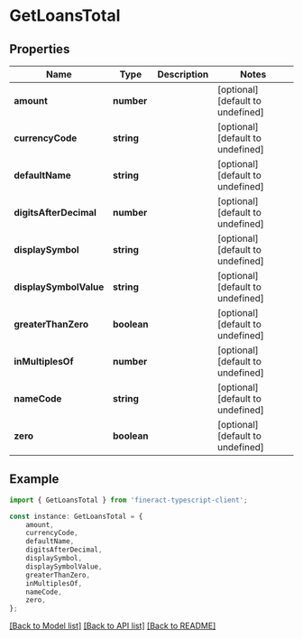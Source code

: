 # GetLoansTotal


## Properties

Name | Type | Description | Notes
------------ | ------------- | ------------- | -------------
**amount** | **number** |  | [optional] [default to undefined]
**currencyCode** | **string** |  | [optional] [default to undefined]
**defaultName** | **string** |  | [optional] [default to undefined]
**digitsAfterDecimal** | **number** |  | [optional] [default to undefined]
**displaySymbol** | **string** |  | [optional] [default to undefined]
**displaySymbolValue** | **string** |  | [optional] [default to undefined]
**greaterThanZero** | **boolean** |  | [optional] [default to undefined]
**inMultiplesOf** | **number** |  | [optional] [default to undefined]
**nameCode** | **string** |  | [optional] [default to undefined]
**zero** | **boolean** |  | [optional] [default to undefined]

## Example

```typescript
import { GetLoansTotal } from 'fineract-typescript-client';

const instance: GetLoansTotal = {
    amount,
    currencyCode,
    defaultName,
    digitsAfterDecimal,
    displaySymbol,
    displaySymbolValue,
    greaterThanZero,
    inMultiplesOf,
    nameCode,
    zero,
};
```

[[Back to Model list]](../README.md#documentation-for-models) [[Back to API list]](../README.md#documentation-for-api-endpoints) [[Back to README]](../README.md)
